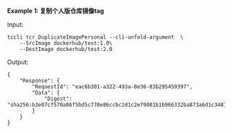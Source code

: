 **Example 1: 复制个人版仓库镜像tag**



Input: 

```
tccli tcr DuplicateImagePersonal --cli-unfold-argument  \
    --SrcImage dockerhub/test:1.0\
    --DestImage dockerhub/test:2.0
```

Output: 
```
{
    "Response": {
        "RequestId": "eac6b301-a322-493a-8e36-83b295459397",
        "Data": {
            "Digest": "sha256:b3e07cf570a86f5bd5c770e86ccbc2d1c2e79081b1b966332ba873a6d1c3481c"
        }
    }
}
```

